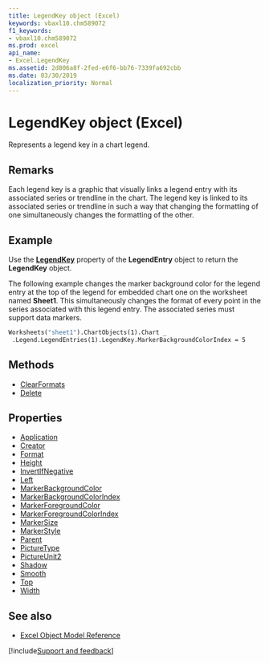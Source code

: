 ```yaml
---
title: LegendKey object (Excel)
keywords: vbaxl10.chm589072
f1_keywords:
- vbaxl10.chm589072
ms.prod: excel
api_name:
- Excel.LegendKey
ms.assetid: 2d806a8f-2fed-e6f6-bb76-7339fa692cbb
ms.date: 03/30/2019
localization_priority: Normal
---
```



# LegendKey object (Excel)

Represents a legend key in a chart legend.


## Remarks

Each legend key is a graphic that visually links a legend entry with its associated series or trendline in the chart. The legend key is linked to its associated series or trendline in such a way that changing the formatting of one simultaneously changes the formatting of the other.


## Example

Use the **[LegendKey](Excel.LegendEntry.LegendKey.md)** property of the **LegendEntry** object to return the **LegendKey** object. 

The following example changes the marker background color for the legend entry at the top of the legend for embedded chart one on the worksheet named **Sheet1**. This simultaneously changes the format of every point in the series associated with this legend entry. The associated series must support data markers.

```vb
Worksheets("sheet1").ChartObjects(1).Chart _ 
 .Legend.LegendEntries(1).LegendKey.MarkerBackgroundColorIndex = 5
```

## Methods

- [ClearFormats](Excel.LegendKey.ClearFormats.md)
- [Delete](Excel.LegendKey.Delete.md)

## Properties

- [Application](Excel.LegendKey.Application.md)
- [Creator](Excel.LegendKey.Creator.md)
- [Format](Excel.LegendKey.Format.md)
- [Height](Excel.LegendKey.Height.md)
- [InvertIfNegative](Excel.LegendKey.InvertIfNegative.md)
- [Left](Excel.LegendKey.Left.md)
- [MarkerBackgroundColor](Excel.LegendKey.MarkerBackgroundColor.md)
- [MarkerBackgroundColorIndex](Excel.LegendKey.MarkerBackgroundColorIndex.md)
- [MarkerForegroundColor](Excel.LegendKey.MarkerForegroundColor.md)
- [MarkerForegroundColorIndex](Excel.LegendKey.MarkerForegroundColorIndex.md)
- [MarkerSize](Excel.LegendKey.MarkerSize.md)
- [MarkerStyle](Excel.LegendKey.MarkerStyle.md)
- [Parent](Excel.LegendKey.Parent.md)
- [PictureType](Excel.LegendKey.PictureType.md)
- [PictureUnit2](Excel.LegendKey.PictureUnit2.md)
- [Shadow](Excel.LegendKey.Shadow.md)
- [Smooth](Excel.LegendKey.Smooth.md)
- [Top](Excel.LegendKey.Top.md)
- [Width](Excel.LegendKey.Width.md)

## See also

- [Excel Object Model Reference](overview/Excel/object-model.md)

[!include[Support and feedback](~/includes/feedback-boilerplate.md)]
